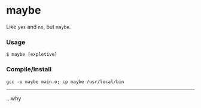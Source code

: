 # maybe
Like `yes` and `no`, but `maybe`.

### Usage
`$ maybe [expletive]`

### Compile/Install
`gcc -o maybe main.o; cp maybe /usr/local/bin`

<hr>

...why
